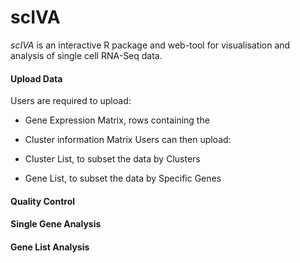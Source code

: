 # scIVA
 _scIVA_ is an interactive R package and web-tool for visualisation and analysis of single cell RNA-Seq data.
 
#### Upload Data
Users are required to upload:

* Gene Expression Matrix, rows containing the 
* Cluster information Matrix
Users can then upload:

* Cluster List, to subset the data by Clusters
* Gene List, to subset the data by Specific Genes

#### Quality Control

#### Single Gene Analysis

#### Gene List Analysis
